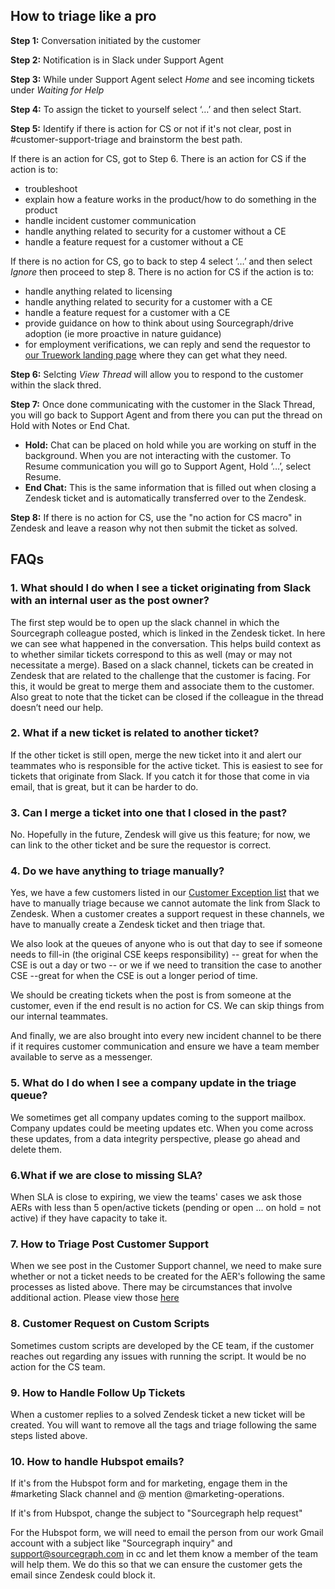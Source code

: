 ## How to triage like a pro

**Step 1:** Conversation initiated by the customer

**Step 2:** Notification is in Slack under Support Agent

**Step 3:** While under Support Agent select _Home_ and see incoming tickets under _Waiting for Help_

**Step 4:** To assign the ticket to yourself select ‘…’ and then select Start.

**Step 5:** Identify if there is action for CS or not if it's not clear, post in #customer-support-triage and brainstorm the best path.

If there is an action for CS, got to Step 6. There is an action for CS if the action is to:

- troubleshoot
- explain how a feature works in the product/how to do something in the product
- handle incident customer communication
- handle anything related to security for a customer without a CE
- handle a feature request for a customer without a CE

If there is no action for CS, go to back to step 4 select ‘…’ and then select _Ignore_ then proceed to step 8. There is no action for CS if the action is to:

- handle anything related to licensing
- handle anything related to security for a customer with a CE
- handle a feature request for a customer with a CE
- provide guidance on how to think about using Sourcegraph/drive adoption (ie more proactive in nature guidance)
- for employment verifications, we can reply and send the requestor to [our Truework landing page](https://www.truework.com/verifications/sourcegraph-employment-verification/) where they can get what they need.

**Step 6:** Selcting _View Thread_ will allow you to respond to the customer within the slack thred.

**Step 7:** Once done communicating with the customer in the Slack Thread, you will go back to Support Agent and from there you can put the thread on Hold with Notes or End Chat.

- **Hold:** Chat can be placed on hold while you are working on stuff in the
  background. When you are not interacting with the customer. To Resume communication you will go to Support Agent, Hold ‘…’, select Resume.
- **End Chat:** This is the same information that is filled out when closing a Zendesk ticket and is automatically transferred over to the Zendesk.

**Step 8:** If there is no action for CS, use the "no action for CS macro" in Zendesk and leave a reason why not then submit the ticket as solved.

## FAQs

### 1. What should I do when I see a ticket originating from Slack with an internal user as the post owner?

The first step would be to open up the slack channel in which the Sourcegraph colleague posted, which is linked in the Zendesk ticket. In here we can see what happened in the conversation. This helps build context as to whether similar tickets correspond to this as well (may or may not necessitate a merge). Based on a slack channel, tickets can be created in Zendesk that are related to the challenge that the customer is facing. For this, it would be great to merge them and associate them to the customer. Also great to note that the ticket can be closed if the colleague in the thread doesn’t need our help.

### 2. What if a new ticket is related to another ticket?

If the other ticket is still open, merge the new ticket into it and alert our teammates who is responsible for the active ticket. This is easiest to see for tickets that originate from Slack. If you catch it for those that come in via email, that is great, but it can be harder to do.

### 3. Can I merge a ticket into one that I closed in the past?

No. Hopefully in the future, Zendesk will give us this feature; for now, we can link to the other ticket and be sure the requestor is correct.

### 4. Do we have anything to triage manually?

Yes, we have a few customers listed in our [Customer Exception list](customer-exceptions.md) that we have to manually triage because we cannot automate the link from Slack to Zendesk. When a customer creates a support request in these channels, we have to manually create a Zendesk ticket and then triage that.

We also look at the queues of anyone who is out that day to see if someone needs to fill-in (the original CSE keeps responsibility) -- great for when the CSE is out a day or two -- or we if we need to transition the case to another CSE --great for when the CSE is out a longer period of time.

We should be creating tickets when the post is from someone at the customer, even if the end result is no action for CS. We can skip things from our internal teammates.

And finally, we are also brought into every new incident channel to be there if it requires customer communication and ensure we have a team member available to serve as a messenger.

### 5. What do I do when I see a company update in the triage queue?

We sometimes get all company updates coming to the support mailbox. Company updates could be meeting updates etc. When you come across these updates, from a data integrity perspective, please go ahead and delete them.

### 6.What if we are close to missing SLA?

When SLA is close to expiring, we view the teams' cases we ask those AERs with less than 5 open/active tickets (pending or open ... on hold = not active) if they have capacity to take it.

### 7. How to Triage Post Customer Support

When we see post in the Customer Support channel, we need to make sure whether or not a ticket needs to be created for the AER's following the same processes as listed above. There may be circumstances that involve additional action. Please view those [here](customer-exceptions.md)

### 8. Customer Request on Custom Scripts

Sometimes custom scripts are developed by the CE team, if the customer reaches out regarding any issues with running the script. It would be no action for the CS team.

### 9. How to Handle Follow Up Tickets

When a customer replies to a solved Zendesk ticket a new ticket will be created. You will want to remove all the tags and triage following the same steps listed above.

### 10. How to handle Hubspot emails?

If it's from the Hubspot form and for marketing, engage them in the #marketing Slack channel and @ mention @marketing-operations.

If it's from Hubspot, change the subject to "Sourcegraph help request"

For the Hubspot form, we will need to email the person from our work Gmail account with a subject like "Sourcegraph inquiry" and support@sourcegraph.com in cc and let them know a member of the team will help them. We do this so that we can ensure the customer gets the email since Zendesk could block it.
